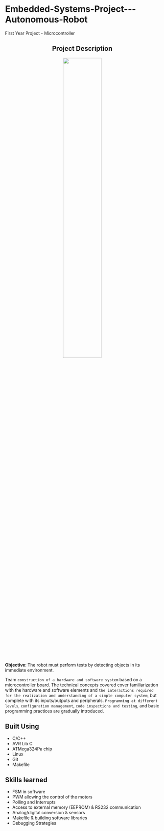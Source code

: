 # Embedded-Systems-Project---Autonomous-Robot
First Year Project - Microcontroller

<h2 align="center">Project Description</h2>
<p align="center"><img src="https://user-images.githubusercontent.com/90000821/194473770-23f61c12-9a8b-497c-999b-5ed1b7872def.jpg" width="50%"></p>

**Objective**: The robot must perform tests by detecting objects in its immediate environment.

Team `construction of a hardware and software system` based on a microcontroller board. The technical concepts covered cover familiarization with the hardware and software elements and `the interactions required for the realization and understanding of a simple computer system`, but complete with its inputs/outputs and peripherals. `Programming at different levels`, `configuration management`, `code inspections and testing`, and basic programming practices are gradually introduced.

## Built Using
- C/C++
- AVR Lib C
- ATMega324Pa chip
- Linux
- Git
- Makefile

## Skills learned
- FSM in software
- PWM allowing the control of the motors
- Polling and Interrupts
- Access to external memory (EEPROM) & RS232 communication
- Analog/digital conversion & sensors
- Makefile & building software libraries
- Debugging Strategies
